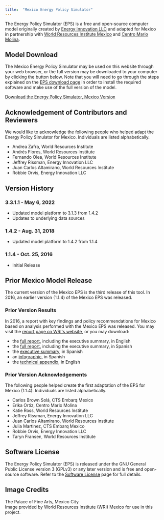 ```yaml
---
title:  "Mexico Energy Policy Simulator"
---
```


The Energy Policy Simulator (EPS) is a free and open-source computer model originally created by [Energy Innovation LLC](https://energyinnovation.org/) and adapted for Mexico in partnership with [World Resources Institute Mexico](http://wrimexico.org/) and [Centro Mario Molina](http://centromariomolina.org/).

## Model Download

The Mexico Energy Policy Simulator may be used on this website through your web browser, or the full version may be downloaded to your computer by clicking the button below.  Note that you will need to go through the steps explained on the [EPS download page](../download) in order to install the required software and make use of the full version of the model.

<p><a href="https://github.com/EnergyInnovation/eps-mexico/archive/3.3.1.1.zip" class="btn">Download the Energy Policy Simulator, Mexico Version</a></p>

## Acknowledgement of Contributors and Reviewers
We would like to acknowledge the following people who helped adapt the Energy Policy Simulator for Mexico.  Individuals are listed alphabetically.

* Andrea Zafra, World Resources Institute
* Andrés Flores, World Resources Institute
* Fernando Olea, World Resources Institute
* Jeffrey Rissman, Energy Innovation LLC
* Juan Carlos Altamirano, World Resources Institute
* Robbie Orvis, Energy Innovation LLC

## Version History

### **3.3.1.1 - May 6, 2022**

* Updated model platform to 3.1.3 from 1.4.2
* Updates to underlying data sources

### **1.4.2 - Aug. 31, 2018**

* Updated model platform to 1.4.2 from 1.1.4

### **1.1.4 - Oct. 25, 2016**

* Initial Release

## Prior Mexico Model Release

The current version of the Mexico EPS is the third release of this tool.  In 2016, an earlier version (1.1.4) of the Mexico EPS was released.

### Prior Version Results

In 2016, a report with key findings and policy recommendations for Mexico based on analysis performed with the Mexico EPS was released. You may visit the [report page on WRI's website](http://www.wri.org/publication/achieving-mexicos-goals), or you may download:

* the [full report](/download/Achieving_Mexicos_Climate_Goals.pdf), including the executive summary, in English
* the [full report](/download/Achieving_Mexicos_Climate_Goals_Spanish.pdf), including the executive summary, in Spanish
* the [executive summary](/download/Achieving_Mexicos_Climate_Goals_ExecSum_Spanish.pdf), in Spanish
* an [infographic](/download/Achieving_Mexicos_Climate_Goals_Infographic_Spanish.pdf), in Spanish
* the [technical appendix](/download/Achieving_Mexicos_Climate_Goals_Technical_Appendix.pdf), in English

### Prior Version Acknowledgements

The following people helped create the first adaptation of the EPS for Mexico (1.1.4). Individuals are listed alphabetically.

* Carlos Brown Solá, CTS Embarq Mexico
* Erika Ortiz, Centro Mario Molina
* Katie Ross, World Resources Institute
* Jeffrey Rissman, Energy Innovation LLC
* Juan Carlos Altamirano, World Resources Institute
* Julia Martinez, CTS Embarq Mexico
* Robbie Orvis, Energy Innovation LLC
* Taryn Fransen, World Resources Institute

## Software License

The Energy Policy Simulator (EPS) is released under the GNU General Public License version 3 (GPLv3) or any later version and is free and open-source software.  Refer to the [Software License](../software-license) page for full details.

## Image Credits
The Palace of Fine Arts, Mexico City<br/>
Image provided by World Resources Institute (WRI) Mexico for use in this project.<br/>
